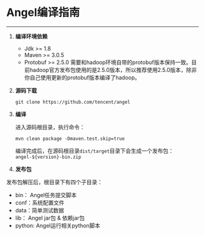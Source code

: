 # Angel编译指南

---

1. **编译环境依赖**
    * Jdk >= 1.8
    * Maven >= 3.0.5
    * Protobuf >= 2.5.0 需要和hadoop环境自带的protobuf版本保持一致。目前hadoop官方发布包使用的是2.5.0版本，所以推荐使用2.5.0版本，除非你自己使用更新的protobuf版本编译了hadoop。

2. **源码下载**

	```git clone https://github.com/tencent/angel```

3. **编译**

	进入源码根目录，执行命令：

	```mvn clean package -Dmaven.test.skip=true```

	编译完成后，在源码根目录`dist/target`目录下会生成一个发布包：`angel-${version}-bin.zip`

4. **发布包**

发布包解压后，根目录下有四个子目录：

   * bin：   Angel任务提交脚本	
   * conf：系统配置文件
   * data：简单测试数据
   * lib：    Angel jar包 & 依赖jar包
   * python: Angel运行相关python脚本
